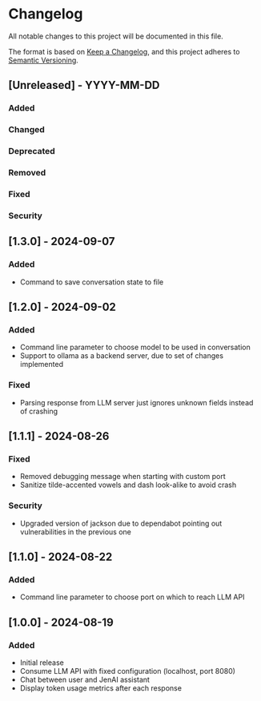 # Changelog

All notable changes to this project will be documented in this file.

The format is based on [Keep a Changelog](https://keepachangelog.com/en/1.1.0/),
and this project adheres to [Semantic Versioning](https://semver.org/spec/v2.0.0.html).

## [Unreleased] - YYYY-MM-DD

### Added

### Changed

### Deprecated

### Removed

### Fixed

### Security


## [1.3.0] - 2024-09-07

### Added

- Command to save conversation state to file


## [1.2.0] - 2024-09-02

### Added

- Command line parameter to choose model to be used in conversation
- Support to ollama as a backend server, due to set of changes implemented

### Fixed

- Parsing response from LLM server just ignores unknown fields instead of crashing


## [1.1.1] - 2024-08-26

### Fixed

- Removed debugging message when starting with custom port
- Sanitize tilde-accented vowels and dash look-alike to avoid crash

### Security

- Upgraded version of jackson due to dependabot pointing out vulnerabilities in the previous one


## [1.1.0] - 2024-08-22

### Added

- Command line parameter to choose port on which to reach LLM API


## [1.0.0] - 2024-08-19

### Added

- Initial release
- Consume LLM API with fixed configuration (localhost, port 8080)
- Chat between user and JenAI assistant
- Display token usage metrics after each response

